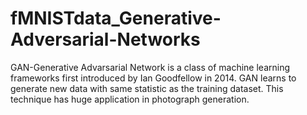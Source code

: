# fMNISTdata_Generative-Adversarial-Networks

GAN-Generative Advarsarial Network is a class of machine learning frameworks first introduced by Ian Goodfellow in 2014. GAN learns to generate new data with same statistic as the training dataset. This technique has huge application in photograph generation.

